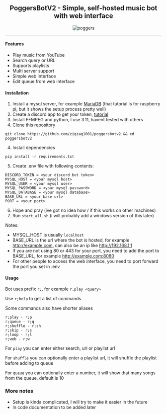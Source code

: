 <h2 align="center"> PoggersBotV2 - Simple, self-hosted music bot with web interface </h2>

<p align="center">
    <img src="https://i.ibb.co/Nyy13p0/poggers.png" alt="poggers">
</p>

---


#### Features

- Play music from YouTube
- Search query or URL
- Supports playlists
- Multi server support
- Simple web interface
- Edit queue from web interface

#### Installation

1. Install a mysql server, for example [MariaDB](https://pimylifeup.com/raspberry-pi-mysql/) (that tutorial is for raspberry pi, but it shows the setup process pretty well)
2. Create a discord app to get your token, [tutorial](https://discordpy.readthedocs.io/en/stable/discord.html)
2. Install FFMPEG and python, I use 3.11, havent tested with others
3. Clone this repository
```
git clone https://github.com/zigzag1001/poggersbotv2 && cd poggersbotv2
```
4. Install dependencies
```
pip install -r requirements.txt
```
5. Create .env file with following contents:
```
DISCORD_TOKEN = <your discord bot token>
MYSQL_HOST = <your mysql host>
MYSQL_USER = <your mysql user>
MYSQL_PASSWORD = <your mysql password>
MYSQL_DATABASE = <your mysql database>
BASE_URL = <your base url>
PORT = <your port>
```
6. Hope and pray (ive got no idea how / if this works on other machines)
7. Run `start_all.sh` (i will probably add a windows version of this later)

Notes:
- MYSQL_HOST is usually `localhost`
- BASE_URL is the url where the bot is hosted, for example http://example.com, can also be an ip like http://192.168.1.1
- If you are not using 80 or 443 for your port, you need to add the port to BASE_URL, for example http://example.com:8080
- For other people to access the web interface, you need to port forward the port you set in .env

#### Usage

Bot uses prefix `r;`, for example `r;play <query>`

Use `r;help` to get a list of commands

Some commands also have shorter aliases
```
r;play - r;p
r;queue - r;q
r;shuffle - r;sh
r;skip - r;s
r;loop - r;l
r;web - r;w
```

For `play` you can enter either search, url or playlist url

For `shuffle` you can optionally enter a playlist url, it will shuffle the playlist before adding to queue

For `queue` you can optionally enter a number, it will show that many songs from the queue, default is 10

### More notes
- Setup is kinda complicated, I will try to make it easier in the future
- In code documentation to be added later
